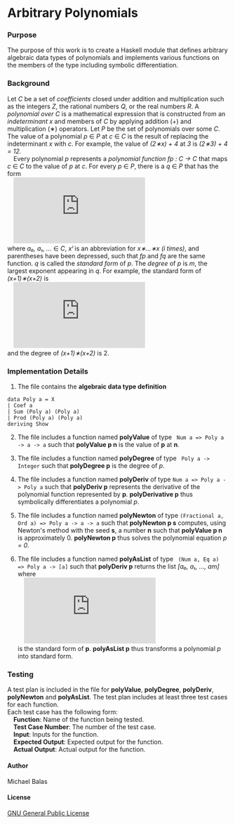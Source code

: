 # Arbitrary Polynomials
### Purpose
The purpose of this work is to create a Haskell module that defines arbitrary algebraic data types of polynomials and implements various functions on the members of the type including symbolic differentiation.
### Background
Let *C* be a set of *coefficients* closed under addition and multiplication such as the integers *Z*, the rational numbers *Q*, or the real numbers *R*. A *polynomial over C* is a mathematical expression that is constructed from an *indeterminant x* and members of *C* by applying addition (+) and multiplication (∗) operators. Let *P* be the set of polynomials over some *C*. The value of a polynomial *p* ∈ *P* at *c* ∈ *C* is the result of replacing the indeterminant *x* with *c*. For example, the value of *(2∗x) + 4* at *3* is *(2∗3) + 4 = 12.*   
&ensp;&ensp;Every polynomial *p* represents a *polynomial function* *fp : C → C* that maps *c* ∈ *C* to the value of *p* at *c*. For every *p* ∈ *P*, there is a *q* ∈ *P* that has the form <br />
&ensp;&ensp;![equation](https://latex.codecogs.com/gif.latex?a_0%20&plus;%20a_1*x%5E1%20&plus;%20a_2*x%5E2%20&plus;%20%5Ccdots%20&plus;%20a_m*x%5Em%2C)  <br />
where *a₀, a₁, ...* ∈ *C*, *xⁱ* is an abbreviation for *x∗...∗x (i times)*, and parentheses have been depressed, such that *fp* and *fq* are the same function. *q* is called the *standard form* of *p*. The *degree* of *p* is *m*, the largest exponent appearing in *q*. For example, the standard form of *(x+1)∗(x+2)* is  <br />
&ensp;&ensp;![equation](https://latex.codecogs.com/gif.latex?2%20&plus;%203%20*%20x%5E1%20&plus;%20x%5E2)  <br />
and the degree of *(x+1)∗(x+2)* is 2.
### Implementation Details
1. The file contains the **algebraic data type definition**
```
data Poly a = X
| Coef a
| Sum (Poly a) (Poly a)
| Prod (Poly a) (Poly a)
deriving Show
```

2. The file includes a function named **polyValue** of type
``` Num a => Poly a -> a -> a```
such that **polyValue p n** is the value of **p** at **n**. 

3. The file includes a function named **polyDegree** of type
``` Poly a -> Integer```
such that **polyDegree p** is the degree of *p*.

4. The file includes a function named **polyDeriv** of type
```Num a => Poly a -> Poly a```
such that **polyDeriv p** represents the derivative of the polynomial function represented by **p**. **polyDerivative p** thus symbolically differentiates a polynomial *p*. 

5. The file includes a function named **polyNewton** of type
``` (Fractional a, Ord a) => Poly a -> a -> a ```
such that **polyNewton p s** computes, using Newton's method with the seed **s**, a number **n** such that **polyValue p n** is approximately 0. **polyNewton p** thus solves the polynomial equation *p = 0*.

6. The file includes a function named **polyAsList** of type
``` (Num a, Eq a) => Poly a -> [a]```
such that **polyDeriv p** returns the list *[a₀, a₁, ..., am]* where  <br />
&ensp;&ensp;![equation](https://latex.codecogs.com/gif.latex?a_0%20&plus;%20a_1*x%5E1%20&plus;%20a_2*x%5E2%20&plus;%20%5Ccdots%20&plus;%20a_m*x%5Em)  <br />
is the standard form of **p**. **polyAsList p** thus transforms a polynomial *p* into standard form. 
### Testing
A test plan is included in the file for **polyValue**, **polyDegree**, **polyDeriv**, **polyNewton** and **polyAsList**. The test plan includes at least three test cases for each function.<br /> 
Each test case has the following form:<br />
&ensp;&ensp;**Function**: Name of the function being tested.<br />
&ensp;&ensp;**Test Case Number**: The number of the test case.<br />
&ensp;&ensp;**Input**: Inputs for the function.<br />
&ensp;&ensp;**Expected Output**: Expected output for the function.<br />
&ensp;&ensp;**Actual Output**: Actual output for the function.<br />
#### Author
Michael Balas

#### License
[GNU General Public License](../LICENSE)

